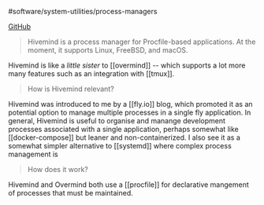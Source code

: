 #software/system-utilities/process-managers

[GitHub](https://github.com/DarthSim/hivemind)

> Hivemind is a process manager for Procfile-based applications. At the moment, it supports Linux, FreeBSD, and macOS.

Hivemind is like a _little sister_ to [[overmind]] -- which supports a lot more many features such as an integration with [[tmux]].

> How is Hivemind relevant?

Hivemind was introduced to me by a [[fly.io]] blog, which promoted it as an potential option to manage multiple processes in a single fly application. In general, Hivemind is useful to organise and manange development processes associated with a single application, perhaps somewhat like [[docker-compose]] but leaner and non-containerized. I also see it as a somewhat simpler alternative to [[systemd]] where complex process management is 

> How does it work?

Hivemind and Overmind both use a [[procfile]] for declarative mangement of processes that must be maintained.